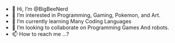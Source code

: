 - 👋 Hi, I’m @BigBeeNerd
- 👀 I’m interested in Programming, Gaming, Pokemon, and Art.
- 🌱 I’m currently learning Many Coding Languages
- 💞️ I’m looking to collaborate on Programming Games And robots.
- 📫 How to reach me ...?

<!---
BigBeeNerd/BigBeeNerd is a ✨ special ✨ repository because its `README.md` (this file) appears on your GitHub profile.
You can click the Preview link to take a look at your changes.
--->
